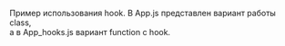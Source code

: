 Пример использования hook.
В App.js представлен вариант работы class,<br/>
а в App_hooks.js вариант function с hook.